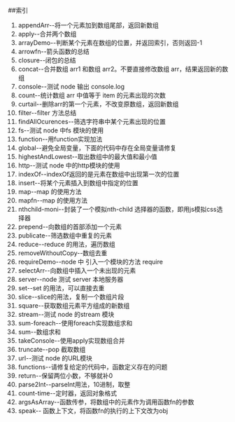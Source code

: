 ##索引
1. appendArr--将一个元素加到数组尾部，返回新数组
2. apply--合并两个数组
3. arrayDemo--判断某个元素在数组的位置，并返回索引，否则返回-1
4. arrowfn--箭头函数的总结
5. closure--闭包的总结
6. concat--合并数组 arr1 和数组 arr2。不要直接修改数组 arr，结果返回新的数组
7. console--测试 node 输出 console.log
8. count--统计数组 arr 中值等于 item 的元素出现的次数
9. curtail--删除arr的第一个元素，不改变原数组，返回新数组
10. filter--filter 方法总结
11. findAllOcurences--筛选字符串中某个元素出现的位置
12. fs--测试 node 中fs 模块的使用
13. function--用function实现加法
14. global--避免全局变量，下面的代码中存在全局变量请修复
15. highestAndLowest--取出数组中的最大值和最小值
16. http--测试 node 中的http模块的使用
17. indexOf--indexOf返回的是元素在数组中出现第一次的位置
18. insert--将某个元素插入到数组中指定的位置
19. map--map 的使用方法
20. mapfn--map 的使用方法
21. nthchild-moni--封装了一个模拟nth-child 选择器的函数，即用js模拟css选择器
22. prepend--向数组的首部添加一个元素
23. publicate--筛选数组中重复的元素
24. reduce--reduce 的用法，遍历数组
25. removeWithoutCopy--数组去重
26. requireDemo--node 中 引入一个模块的方法 require
27. selectArr--向数组中插入一个未出现的元素
28. server--node 测试 server 本地服务器
29. set--set 的用法，可以直接去重
30. slice--slice的用法，复制一个数组片段
31. square--获取数组元素平方组成的新数组
32. stream--测试 node 的stream 模块
33. sum-foreach--使用foreach实现数组求和
34. sum--数组求和
35. takeConsole--使用apply实现数组合并
36. truncate--pop 截取数组
37. url--测试 node 的URL模块
38. functions--请修复给定的代码中，函数定义存在的问题
39. return--保留两位小数，不够就补0
40. parse2Int--parseInt用法，10进制，取整
41. count-time--定时器，返回对象格式
42. argsAsArray--函数传参，将数组中的元素作为调用函数fn的参数
43. speak-- 函数上下文，将函数fn的执行的上下文改为obj


